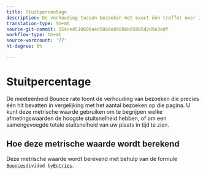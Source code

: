 ```yaml
---
title: Stuitpercentage
description: De verhouding tussen bezoeken met exact één treffer over items.
translation-type: tm+mt
source-git-commit: 554ced510600a4d5866e89806b058b5d2d9a3edf
workflow-type: tm+mt
source-wordcount: '77'
ht-degree: 0%

---
```



# Stuitpercentage

De meeteenheid Bounce rate toont de verhouding van bezoeken die precies één hit bevatten in vergelijking met het aantal bezoeken op die pagina. U kunt deze metrische waarde gebruiken om te begrijpen welke afmetingswaarden de hoogste stuitsnelheid hebben, of om een samengevoegde totale stuitsnelheid van uw plaats in tijd te zien.

## Hoe deze metrische waarde wordt berekend

Deze metrische waarde wordt berekend met behulp van de formule [`Bounces`](bounces.md)` divided by `[`Entries`](entries.md).
